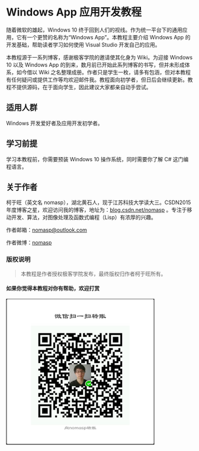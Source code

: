 # Windows App 应用开发教程

随着微软的雄起，Windows 10 终于回到人们的视线。作为统一平台下的通用应用，它有一个更赞的名称为“Windows App”。本教程主要介绍 Windows App 的开发基础，帮助读者学习如何使用 Visual Studio 开发自己的应用。

本教程源于一系列博客，感谢极客学院的邀请使其化身为 Wiki。为迎接 Windows 10 以及 Windows App 的到来，数月前已开始此系列博客的书写，但并未形成体系，如今借以 Wiki 之名整理成册。作者只是学生一枚，请多有包涵，但对本教程有任何疑问或提供工作等均欢迎邮件我。教程面向初学者，但日后会继续更新。教程不提供源码，在于面向学生，因此建议大家都亲自动手尝试。

## 适用人群

Windows 开发爱好者及应用开发初学者。

## 学习前提

学习本教程前，你需要预装 Windows 10 操作系统，同时需要你了解 C# 这门编程语言。

## 关于作者

柯于旺（英文名 nomasp），湖北黄石人，现于江苏科技大学读大三。CSDN2015年度博客之星，欢迎访问我的博客，地址为：<a href="http://blog.csdn.net/nomasp" target="_blank">blog.csdn.net/nomasp</a> 。专注于移动开发、算法，对图像处理及函数式编程（Lisp）有浓厚的兴趣。

作者邮箱：nomasp@outlook.com

作者微博：<a href="http://weibo.com/nomasp" target="_blank">nomasp</a> 

### 版权说明

>本教程是作者授权极客学院发布，最终版权归作者柯于旺所有。

#### 如果你觉得本教程对你有帮助，欢迎打赏

<img src="images/windwoskeyuwang.jpg" width="400">

